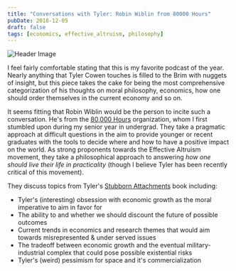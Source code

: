 ```yaml
---
title: "Conversations with Tyler: Robin Wiblin from 80000 Hours"
pubDate: 2018-12-05
draft: false
tags: [economics, effective_altruism, philosophy]
---
```


![Header Image](/images/blog_images/Conversations_with_Tyler_Robin_Wiblin.png)

I feel fairly comfortable stating that this is my favorite podcast of the year.
Nearly anything that Tyler Cowen touches is filled to the Brim with nuggets of insight, but this piece takes the cake
for being the most comprehensive categorization of his thoughts on moral philosophy, economics, how one should order themselves
in the current economy and so on.

It seems fitting that Robin Wiblin would be the person to incite such a conversation. He's from the
[80,000 Hours](https://80000hours.org) organization, whom I first stumbled upon during my senior year
in undergrad. They take a pragmatic approach at difficult questions in the aim to provide younger
or recent graduates with the tools to decide where and how to have a positive impact on the world.
As strong proponents towards the Effective Altruism movement, they take a philosophical approach to
answering _how one should live their life in practicality_ (though I believe Tyler has been recently
critical of this movement).

They discuss topics from Tyler's [Stubborn Attachments](https://www.amazon.com/Stubborn-Attachments-Prosperous-Responsible-Individuals/dp/1732265135)
book including:

- Tyler's (interesting) obsession with economic growth as the moral imperative to aim in favor for
- The ability to and whether we should discount the future of possible outcomes
- Current trends in economics and research themes that would aim towards misrepresented & under served issues
- The tradeoff between economic growth and the eventual military-industrial complex that could pose possible existential risks
- Tyler's (weird) pessimism for space and it's commercialization
